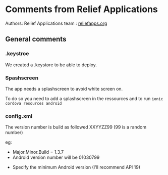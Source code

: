 # Comments from Relief Applications
Authors: Relief Applications team : [reliefapps.org](http://reliefapps.org)
## General comments

### .keystroe
We created a .keystore to be able to deploy.
### Spashscreen

The app needs a splashscreen to avoid white screen on.

To do so you need to add a splashscreen in the ressources and to run `ionic cordova resources android`

### config.xml
The version number is build as followed XXYYZZ99 (99 is a random number)

eg:
* Major.Minor.Build = 1.3.7
* Android version number will be 01030799

- Specify the minimum Android version (I'll recommend API 19)  
